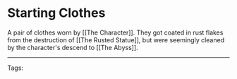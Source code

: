 # Starting Clothes

A pair of clothes worn by [[The Character]]. They got coated in rust flakes from the destruction of [[The Rusted Statue]], but were seemingly cleaned by the character's descend to [[The Abyss]].

---
Tags: 